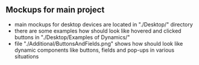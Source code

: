 ## Mockups for main project
* main mockups for desktop devices are located in "./Desktop/" directory
* there are some examples how should look like hovered and clicked buttons in "./Desktop/Examples of Dynamics/" 
* file "./Additional/ButtonsAndFields.png" shows how should look like dynamic components like buttons, fields and pop-ups in various situations